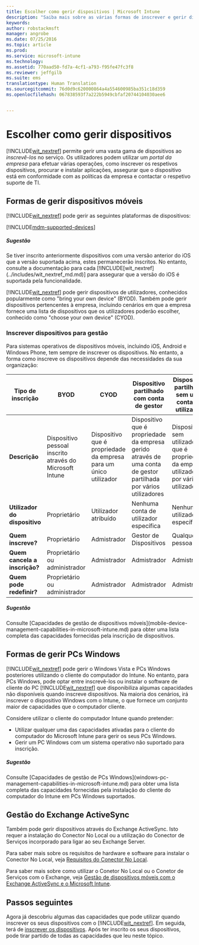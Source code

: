 ```yaml
---
title: Escolher como gerir dispositivos | Microsoft Intune
description: "Saiba mais sobre as várias formas de inscrever e gerir dispositivos."
keywords: 
author: robstackmsft
manager: angrobe
ms.date: 07/25/2016
ms.topic: article
ms.prod: 
ms.service: microsoft-intune
ms.technology: 
ms.assetid: 770aad50-fd7a-4cf1-a793-f95fe47fc3f8
ms.reviewer: jeffgilb
ms.suite: ems
translationtype: Human Translation
ms.sourcegitcommit: 76d0d9c620000864a4a554600985ba351c18d359
ms.openlocfilehash: 067838593f7a222b5949cbfaf20744104030aee6


---
```


# Escolher como gerir dispositivos
[!INCLUDE[wit_nextref](../includes/wit_nextref_md.md)] permite gerir uma vasta gama de dispositivos ao *inscrevê-los* no serviço. Os utilizadores podem utilizar um *portal da empresa* para efetuar várias operações, como inscrever os respetivos dispositivos, procurar e instalar aplicações, assegurar que o dispositivo está em conformidade com as políticas da empresa e contactar o respetivo suporte de TI.

## Formas de gerir dispositivos móveis
[!INCLUDE[wit_nextref](../includes/wit_nextref_md.md)] pode gerir as seguintes plataformas de dispositivos:

[!INCLUDE[mdm-supported-devices](../includes/mdm-supported-devices.md)]

<div class="alert alert-tip">
  <h5><span class="icon-tip"></span> Sugestão</h5>
  <p>Se tiver inscrito anteriormente dispositivos com uma versão anterior do iOS que a versão suportada acima, estes permanecerão inscritos. No entanto, consulte a documentação para cada [!INCLUDE[wit_nextref](../includes/wit_nextref_md.md)] para assegurar que a versão do iOS é suportada pela funcionalidade.</p>
</div>

[!INCLUDE[wit_nextref](../includes/wit_nextref_md.md)] pode gerir dispositivos de utilizadores, conhecidos popularmente como "bring your own device" (BYOD). Também pode gerir dispositivos pertencentes à empresa, incluindo cenários em que a empresa fornece uma lista de dispositivos que os utilizadores poderão escolher, conhecido como "choose your own device" (CYOD).

### Inscrever dispositivos para gestão
Para sistemas operativos de dispositivos móveis, incluindo iOS, Android e Windows Phone, tem sempre de inscrever os dispositivos. No entanto, a forma como inscreve os dispositivos depende das necessidades da sua organização:

|Tipo de inscrição|BYOD|CYOD|Dispositivo partilhado com conta de gestor|Dispositivo partilhado sem uma conta de utilizador|
|-------------------|--------|--------|--------------------------------------|----------------------------------------|
|**Descrição**|Dispositivo pessoal inscrito através do Microsoft Intune|Dispositivo que é propriedade da empresa para um único utilizador|Dispositivo que é propriedade da empresa gerido através de uma conta de gestor partilhada por vários utilizadores|Dispositivo sem utilizadores que é propriedade da empresa utilizado por vários utilizadores.|
|**Utilizador do dispositivo**|Proprietário|Utilizador atribuído|Nenhuma conta de utilizador específica|Nenhum utilizador específico|
|**Quem inscreve?**|Proprietário|Admistrador|Gestor de Dispositivos|Qualquer pessoa|
|**Quem cancela a inscrição?**|Proprietário ou administrador|Admistrador|Admistrador|Admistrador|
|**Quem pode redefinir?**|Proprietário ou administrador|Admistrador|Admistrador|Admistrador|

<div class="alert alert-tip">
  <h5><span class="icon-tip"></span> Sugestão</h5>
  <p>Consulte [Capacidades de gestão de dispositivos móveis](mobile-device-management-capabilities-in-microsoft-intune.md) para obter uma lista completa das capacidades fornecidas pela inscrição de dispositivos.</p>
</div>



## Formas de gerir PCs Windows
[!INCLUDE[wit_nextref](../includes/wit_nextref_md.md)] pode gerir o Windows Vista e PCs Windows posteriores utilizando o cliente do computador do Intune. No entanto, para PCs Windows, pode optar entre inscrevê-los ou instalar o software de cliente do PC [!INCLUDE[wit_nextref](../includes/wit_nextref_md.md)] que disponibiliza algumas capacidades não disponíveis quando inscreve dispositivos. Na maioria dos cenários, irá inscrever o dispositivo Windows com o Intune, o que fornece um conjunto maior de capacidades que o computador cliente.

Considere utilizar o cliente do computador Intune quando pretender:
<ul>
<li>Utilizar qualquer uma das capacidades ativadas para o cliente do computador do Microsoft Intune para gerir os seus PCs Windows.</li>
<li>Gerir um PC Windows com um sistema operativo não suportado para inscrição.</li>
</ul>

<div class="alert alert-tip">
  <h5><span class="icon-tip"></span> Sugestão</h5>
  <p>Consulte [Capacidades de gestão de PCs Windows](windows-pc-management-capabilities-in-microsoft-intune.md) para obter uma lista completa das capacidades fornecidas pela instalação do cliente do computador do Intune em PCs Windows suportados.</p>
</div>

## Gestão do Exchange ActiveSync
Também pode gerir dispositivos através do Exchange ActiveSync. Isto requer a instalação do Conector No Local ou a utilização do Conector de Serviços incorporado para ligar ao seu Exchange Server.

Para saber mais sobre os requisitos de hardware e software para instalar o Conector No Local, veja [Requisitos do Conector No Local](/intune/deploy-use/intune-on-premises-exchange-connector#requirements-for-the-on-premises-connector).

Para saber mais sobre como utilizar o Conetor No Local ou o Conetor de Serviços com o Exchange, veja [Gestão de dispositivos móveis com o Exchange ActiveSync e o Microsoft Intune](/intune/deploy-use/mobile-device-management-with-exchange-activesync-and-microsoft-intune).



## Passos seguintes
Agora já descobriu algumas das capacidades que pode utilizar quando inscrever os seus dispositivos com o [!INCLUDE[wit_nextref](../includes/wit_nextref_md.md)]. Em seguida, terá de [inscrever os dispositivos](/intune/deploy-use/enroll-devices-in-microsoft-intune). Após ter inscrito os seus dispositivos, pode tirar partido de todas as capacidades que leu neste tópico. <!--lindavr: There's a logical flaw in our "get to know/get started" content. You can take the path in this topic or you can take the path in the What to know before your get started topic. And they don't cover the same ground. -->



<!--HONumber=Jul16_HO4-->



